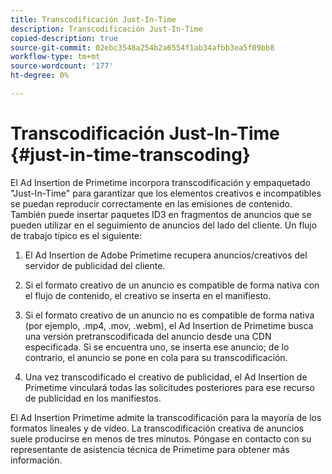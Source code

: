 ```yaml
---
title: Transcodificación Just-In-Time
description: Transcodificación Just-In-Time
copied-description: true
source-git-commit: 02ebc3548a254b2a6554f1ab34afbb3ea5f09bb8
workflow-type: tm+mt
source-wordcount: '177'
ht-degree: 0%

---
```


# Transcodificación Just-In-Time {#just-in-time-transcoding}

El Ad Insertion de Primetime incorpora transcodificación y empaquetado &quot;Just-In-Time&quot; para garantizar que los elementos creativos e incompatibles se puedan reproducir correctamente en las emisiones de contenido. También puede insertar paquetes ID3 en fragmentos de anuncios que se pueden utilizar en el seguimiento de anuncios del lado del cliente.
Un flujo de trabajo típico es el siguiente:

1. El Ad Insertion de Adobe Primetime recupera anuncios/creativos del servidor de publicidad del cliente.

1. Si el formato creativo de un anuncio es compatible de forma nativa con el flujo de contenido, el creativo se inserta en el manifiesto.

1. Si el formato creativo de un anuncio no es compatible de forma nativa (por ejemplo, .mp4, .mov, .webm), el Ad Insertion de Primetime busca una versión pretranscodificada del anuncio desde una CDN especificada. Si se encuentra uno, se inserta ese anuncio; de lo contrario, el anuncio se pone en cola para su transcodificación.

1. Una vez transcodificado el creativo de publicidad, el Ad Insertion de Primetime vinculará todas las solicitudes posteriores para ese recurso de publicidad en los manifiestos.

El Ad Insertion Primetime admite la transcodificación para la mayoría de los formatos lineales y de vídeo. La transcodificación creativa de anuncios suele producirse en menos de tres minutos. Póngase en contacto con su representante de asistencia técnica de Primetime para obtener más información.
